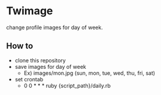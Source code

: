 # Twimage

change profile images for day of week.

## How to

* clone this repository
* save images for day of week
  * Ex) images/mon.jpg (sun, mon, tue, wed, thu, fri, sat)
* set crontab
  * 0 0 * * * ruby {script_path}/daily.rb

